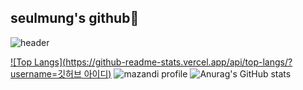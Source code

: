 ## seulmung's github🌱
![header](https://capsule-render.vercel.app/api?type=blur&color=auto&height=300&section=header&text=seulmung's%20github&fontSize=90)





[![Top Langs](https://github-readme-stats.vercel.app/api/top-langs/?username=깃허브 아이디)](https://github.com/anuraghazra/github-readme-stats)
![mazandi profile](http://mazandi.herokuapp.com/api?handle={seulmung}&theme=dark) ![Anurag's GitHub stats](https://github-readme-stats.vercel.app/api?username=anuraghazra&show_icons=true&theme=radical)

